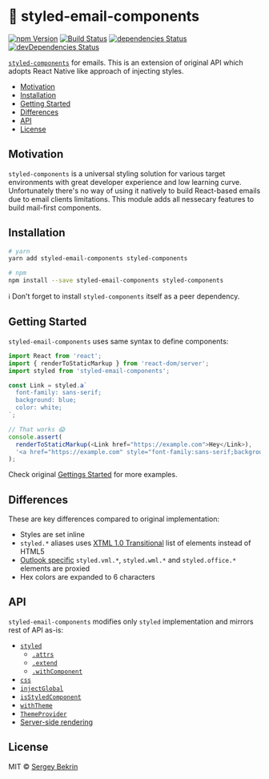 # 💌 styled-email-components

[![npm Version](https://img.shields.io/npm/v/styled-email-components.svg)](https://www.npmjs.com/package/styled-email-components)
[![Build Status](https://img.shields.io/travis/sergeybekrin/styled-email-components.svg)](https://travis-ci.org/sergeybekrin/styled-email-components)
[![dependencies Status](https://img.shields.io/david/sergeybekrin/styled-email-components.svg)](https://david-dm.org/sergeybekrin/styled-email-components)
[![devDependencies Status](https://img.shields.io/david/dev/sergeybekrin/styled-email-components.svg)](https://david-dm.org/sergeybekrin/styled-email-components?type=dev)

[`styled-components`](https://www.styled-components.com/) for emails. This is an
extension of original API which adopts React Native like approach of injecting
styles.

<!-- START doctoc generated TOC please keep comment here to allow auto update -->
<!-- DON'T EDIT THIS SECTION, INSTEAD RE-RUN doctoc TO UPDATE -->

- [Motivation](#motivation)
- [Installation](#installation)
- [Getting Started](#getting-started)
- [Differences](#differences)
- [API](#api)
- [License](#license)

<!-- END doctoc generated TOC please keep comment here to allow auto update -->

## Motivation

`styled-components` is a universal styling solution for various target
environments with great developer experience and low learning curve.
Unfortunately there's no way of using it natively to build React-based emails
due to email clients limitations. This module adds all nessecary features to
build mail-first components.

## Installation

```sh
# yarn
yarn add styled-email-components styled-components

# npm
npm install --save styled-email-components styled-components
```

ℹ️ Don't forget to install `styled-components` itself as a peer dependency.

## Getting Started

`styled-email-components` uses same syntax to define components:

```js
import React from 'react';
import { renderToStaticMarkup } from 'react-dom/server';
import styled from 'styled-email-components';

const Link = styled.a`
  font-family: sans-serif;
  background: blue;
  color: white;
`;

// That works 😱
console.assert(
  renderToStaticMarkup(<Link href="https://example.com">Hey</Link>),
  '<a href="https://example.com" style="font-family:sans-serif;background-color:blue;color:white;">Hey</a>',
);
```

Check original
[Gettings Started](https://www.styled-components.com/docs/basics#getting-started)
for more examples.

## Differences

These are key differences compared to original implementation:

- Styles are set inline
- `styled.*` aliases uses
  [XTML 1.0 Transitional](https://www.w3.org/TR/xhtml1/#a_dtd_XHTML-1.0-Transitional)
  list of elements instead of HTML5
- [Outlook specific](https://en.wikipedia.org/wiki/Vector_Markup_Language)
  `styled.vml.*`, `styled.wml.*` and `styled.office.*` elements are proxied
- Hex colors are expanded to 6 characters

## API

`styled-email-components` modifies only `styled` implementation and mirrors rest
of API as-is:

- [`styled`](https://www.styled-components.com/docs/api#styled)
  - [`.attrs`](https://www.styled-components.com/docs/api#attrs)
  - [`.extend`](https://www.styled-components.com/docs/api#extend)
  - [`.withComponent`](https://www.styled-components.com/docs/api#withcomponent)
- [`css`](https://www.styled-components.com/docs/api#css)
- [`injectGlobal`](https://www.styled-components.com/docs/api#injectglobal)
- [`isStyledComponent`](https://www.styled-components.com/docs/api#isstyledcomponent)
- [`withTheme`](https://www.styled-components.com/docs/api#withtheme)
- [`ThemeProvider`](https://www.styled-components.com/docs/api#themeprovider)
- [Server-side rendering](https://www.styled-components.com/docs/advanced#server-side-rendering)

## License

MIT &copy; [Sergey Bekrin](http://bekrin.me/)
